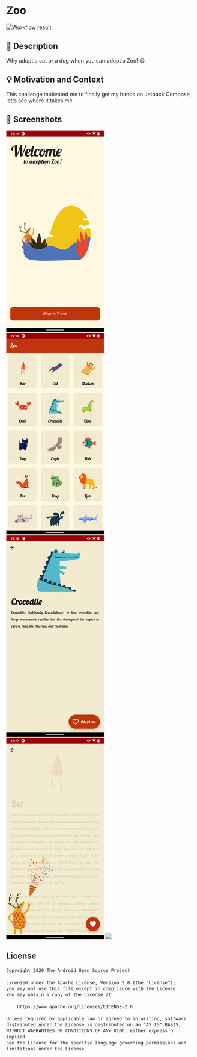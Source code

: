 # Zoo

![Workflow result](https://github.com/GuilhE/JetpackChallenge/workflows/Check/badge.svg)

## :scroll: Description
Why adopt a cat or a dog when you can adopt a Zoo! 😃

## :bulb: Motivation and Context
This challenge motivated me to finally get my hands on Jetpack Compose, let's see where it takes me.

## :camera_flash: Screenshots
<img src="/results/screenshot_welcome.png" width="260">&emsp;<img src="/results/screenshot_1.png" width="260">
<img src="/results/screenshot_2.png" width="260">&emsp;<img src="/results/screenshot_adopted.png" width="260"> <img src="/results/video.gif" width="260">

## License
```
Copyright 2020 The Android Open Source Project

Licensed under the Apache License, Version 2.0 (the "License");
you may not use this file except in compliance with the License.
You may obtain a copy of the License at

    https://www.apache.org/licenses/LICENSE-2.0

Unless required by applicable law or agreed to in writing, software
distributed under the License is distributed on an "AS IS" BASIS,
WITHOUT WARRANTIES OR CONDITIONS OF ANY KIND, either express or implied.
See the License for the specific language governing permissions and
limitations under the License.
```
